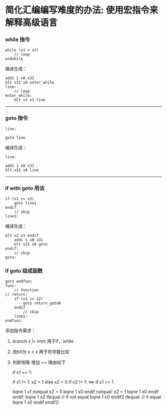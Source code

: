 # 简化汇编编写难度的办法: 使用宏指令来解释高级语言



### while 指令

    while (x1 < x2)
        // loop
    endwhile

编译生成：

    addi 1 x0 x31
    blt x31 x0 enter_while
    line:
        // loop
    enter_while:
        blt x2 x1 line

---

### goto 指令

    line:

    goto line
    
编译生成：

    line:

    addi 1 x0 x31
    blt x31 x0 line

---

### if with goto 用法

    if (x1 >= x2) 
        goto line1
    endif
        // skip
    line1:

编译生成：

    blt x2 x1 endif
        addi 1 x0 x31
        blt x31 x0 goto
    endif:
        // skip
    goto:

### if goto 组成函数

    goto endfunc
    func:
        // function
    // return:
        if (x1 >= x2) 
            goto return_gate0
        endif
            // skip
        line1:
    endfunc:

    

添加指令需求：
1. branch x != imm 用于if，while
2. 改blt为 x < x 用于符号数比较
3. 判断相等 增加 == 理由如下

    if x1 == 1:

    if x1 != 1:
        x2 = 1
    else
        x2 = 0
    if x2 != 1: <=> if x1 == 1

    bqne 1 x1 notqual
        x2 = 0
        bqne 1 x0 endif
    notqual:
        x2 = 1
        bqne 1 x0 endif
    endif:
    bqne 1 x2 ifequal
        // if not equal
        bqne 1 x0 endif2
    ifequal:
        // if equal
        bqne 1 x0 endif
    endif2:
